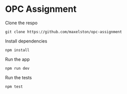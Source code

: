 # OPC Assignment

Clone the respo
```
git clone https://github.com/maxelston/opc-assignment
```

Install dependencies
```
npm install
```

Run the app
```
npm run dev
```

Run the tests
```
npm test
```
